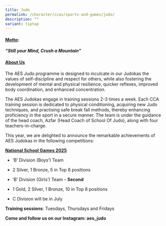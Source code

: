 ```yaml
---
title: Judo
permalink: /character/ccas/sports-and-games/judo/
description: ""
variant: tiptap
---
```

<h4><strong><u>Motto</u></strong>: </h4>
<p><strong><em>“Still your Mind, Crush a Mountain”</em></strong>
</p>
<h4><strong><u>About Us</u></strong></h4>
<p>The AES Judo programme is designed to inculcate in our Judokas the values
of self-discipline and respect for others, while also fostering the development
of mental and physical resilience, quicker reflexes, improved body coordination,
and enhanced concentration.</p>
<p>The AES Judokas engage in training sessions 2-3 times a week. Each CCA
training session is dedicated to physical conditioning, acquiring new Judo
techniques, and practising safe break fall methods, thereby enhancing proficiency
in the sport in a secure manner. The team is under the guidance of the
head coach, Azfar (Head Coach of School Of Judo), along with four teachers-in-charge.</p>
<p></p>
<p>This year, we are delighted to announce the remarkable achievements of
AES Judokas in the following competitions:</p>
<p><strong><u>National School Games 2025</u></strong>
</p>
<ul>
<li>
<p>‘B’ Division (Boys’) Team&nbsp;</p>
</li>
</ul>
<ul>
<li>
<p>2 Silver, 1 Bronze, 5 in Top 8 positions</p>
</li>
</ul>
<ul>
<li>
<p>‘B’ Division (Girls’) Team – <strong>Second</strong>
</p>
</li>
</ul>
<ul>
<li>
<p>1 Gold, 2 Silver, 1 Bronze, 10 in Top 8 positions</p>
</li>
</ul>
<ul>
<li>
<p>C Division will be in July</p>
</li>
</ul>
<p><strong>Training sessions</strong>: Tuesdays, Thursdays and Fridays</p>
<p><strong>Come and follow us on our Instagram: aes_judo</strong>
</p>
<p>
<br>
</p>